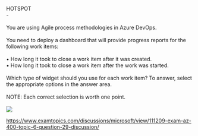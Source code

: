 HOTSPOT<br/> -<br/><br/>You are using Agile process methodologies in Azure DevOps.<br/><br/>You need to deploy a dashboard that will provide progress reports for the following work items:<br/><br/>•	How long it took to close a work item after it was created.<br/>•	How long it took to close a work item after the work was started.<br/><br/>Which type of widget should you use for each work item? To answer, select the appropriate options in the answer area.<br/><br/>NOTE: Each correct selection is worth one point.<br/><br/><img src="https://img.examtopics.com/az-400/image48.png"/><p><a href="https://www.examtopics.com/discussions/microsoft/view/111209-exam-az-400-topic-6-question-29-discussion/">https://www.examtopics.com/discussions/microsoft/view/111209-exam-az-400-topic-6-question-29-discussion/</a></p><script src="https://giscus.app/client.js"                    data-repo="azsamples/az204"                    data-repo-id="R_kgDOMRXzDQ"                    data-category="General"                    data-category-id="DIC_kwDOMRXzDc4Cgi27"                    data-mapping="pathname"                    data-strict="0"                    data-reactions-enabled="0"                    data-emit-metadata="0"                    data-input-position="bottom"                    data-theme="preferred_color_scheme"                    data-lang="en"                    crossorigin="anonymous"                    async>                    </script>